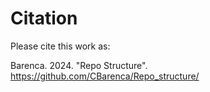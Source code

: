 # Citation

Please cite this work as:

Barenca. 2024. "Repo Structure". https://github.com/CBarenca/Repo_structure/
